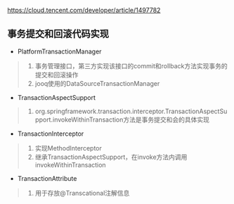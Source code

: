 https://cloud.tencent.com/developer/article/1497782
## 事务提交和回滚代码实现
* PlatformTransactionManager
> 1. 事务管理接口，第三方实现该接口的commit和rollback方法实现事务的提交和回滚操作
> 2. jooq使用的DataSourceTransactionManager
* TransactionAspectSupport
> 1. org.springframework.transaction.interceptor.TransactionAspectSupport.invokeWithinTransaction方法是事务提交和会的具体实现
* TransactionInterceptor
> 1. 实现MethodInterceptor
> 2. 继承TransactionAspectSupport，在invoke方法内调用invokeWithinTransaction
* TransactionAttribute
> 1. 用于存放@Transcational注解信息     
